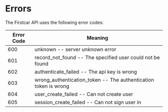 # Errors

The Firstcar API uses the following error codes:


Error Code | Meaning
---------- | -------
600 | unknown -- server unknown error
601 | record_not_found -- The specified user could not be found
602 | authenticate_failed -- The api key is wrong
603 | wrong_authentication_token -- The authentication token is wrong
604 | user_create_failed -- Can not create user
605 | session_create_failed -- Can not sign user in
